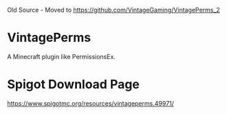 Old Source -  Moved to https://github.com/VintageGaming/VintagePerms_2

# VintagePerms
A Minecraft plugin like PermissionsEx.

# Spigot Download Page
https://www.spigotmc.org/resources/vintageperms.49971/
